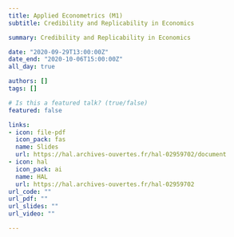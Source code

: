 ```yaml
---
title: Applied Econometrics (M1)
subtitle: Credibility and Replicability in Economics

summary: Credibility and Replicability in Economics

date: "2020-09-29T13:00:00Z"
date_end: "2020-10-06T15:00:00Z"
all_day: true

authors: []
tags: []

# Is this a featured talk? (true/false)
featured: false

links:
- icon: file-pdf
  icon_pack: fas
  name: Slides
  url: https://hal.archives-ouvertes.fr/hal-02959702/document
- icon: hal
  icon_pack: ai
  name: HAL
  url: https://hal.archives-ouvertes.fr/hal-02959702
url_code: ""
url_pdf: ""
url_slides: ""
url_video: ""

---
```

